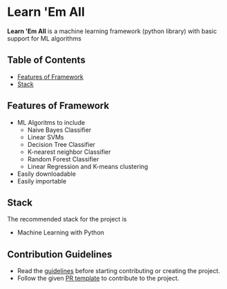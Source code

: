 # Learn 'Em All

**Learn 'Em All** is a machine learning framework (python library) with basic support for ML algorithms 

## Table of Contents
* [Features of Framework](#features-of-framework)
* [Stack](#stack)

## Features of Framework
* ML Algoritms to include
    * Naive Bayes Classifier
    * Linear SVMs
    * Decision Tree Classifier
    * K-nearest neighbor Classifier
    * Random Forest Classifier
    * Linear Regression and K-means clustering
* Easily downloadable
* Easily importable

## Stack
The recommended stack for the project is
* Machine Learning with Python

## Contribution Guidelines
* Read the [guidelines](./CONTRIBUTORS.md) before starting contributing or creating the project.
* Follow the given [PR template](./PULL_REQUEST_TEMPLATE.md) to contribute to the project.
